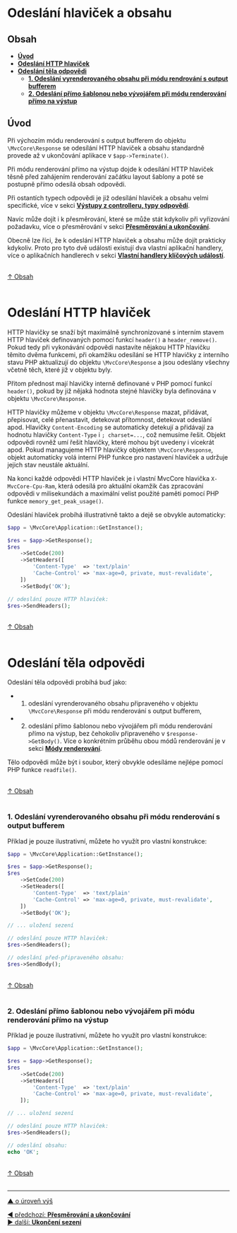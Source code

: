 # Odeslání hlaviček a obsahu

## Obsah
- [**Úvod**](#úvod)
- [**Odeslání HTTP hlaviček**](#odeslání-http-hlaviček)
- [**Odeslání těla odpovědi**](#odeslání-těla-odpovědi)
  - [**1. Odeslání vyrenderovaného obsahu při módu rendrování s output bufferem**](#1-odeslání-vyrenderovaného-obsahu-při-módu-rendrování-s-output-bufferem)
  - [**2. Odeslání přímo šablonou nebo vývojářem při módu renderování přímo na výstup**](#2-odeslání-přímo-šablonou-nebo-vývojářem-při-módu-renderování-přímo-na-výstup)

## Úvod

Při výchozím módu renderování s output bufferem do objektu `\MvcCore\Response`
se odesílání HTTP hlaviček a obsahu standardně provede až v ukončování aplikace v `$app->Terminate()`.

Při módu renderování přímo na výstup dojde k odesílání HTTP hlaviček těsně před
zahájením renderování začátku layout šablony a poté se postupně přímo odesílá obsah odpovědi.

Při ostantích typech odpovědi je již odesílání hlaviček a obsahu velmi specifické, 
více v sekci [**Výstupy z controlleru, typy odpovědí**](controller-output.md).

Navíc může dojít i k přesměrování, které se může stát kdykoliv při vyřizování požadavku, 
více o přesměrování v sekci [**Přesměrování a ukončování**](redirecting-and-termination.md).

Obecně lze říci, že k odeslání HTTP hlaviček a obsahu může dojít prakticky kdykoliv.
Proto pro tyto dvě události existují dva vlastní aplikační handlery, více o aplikačních 
handlerech v sekci [**Vlastní handlery klíčových událostí**](../application/custom-handlers.md#handlery-zpracování-požadavku).

&nbsp;  
[↑ Obsah](#obsah)  
&nbsp;&nbsp; 

# Odeslání HTTP hlaviček
HTTP hlavičky se snaží být maximálně synchronizované s interním stavem HTTP hlaviček 
definovaných pomocí funkcí `header()` a `header_remove()`. Pokud tedy při vykonávání odpovědi
nastavíte nějakou HTTP hlavičku těmito dvěma funkcemi, při okamžiku odesílání se
HTTP hlavičky z interního stavu PHP aktualizují do objektu `\MvcCore\Response` 
a jsou odeslány všechny včetně těch, které již v objektu byly.

Přitom přednost mají hlavičky interně definované v PHP pomocí funkcí `header()`,
pokud by již nějaká hodnota stejné hlavičky byla definována v objektu `\MvcCore\Response`.

HTTP hlavičky můžeme v objektu `\MvcCore\Response` mazat, přidávat, přepisovat, celé přenastavit,
detekovat přítomnost, detekovat odeslání apod. Hlavičky `Content-Encoding` se automaticky 
detekují a přidávají za hodnotu hlavičky `Content-Type` i `; charset=...`, což nemusíme řešit.
Objekt odpovědi rovněž umí řešit hlavičky, které mohou být uvedeny i vícekrát apod.
Pokud managujeme HTTP hlavičky objektem `\MvcCore\Response`, objekt automaticky volá interní PHP funkce pro nastavení hlaviček a udržuje jejich stav neustále aktuální. 

Na konci každé odpovědi HTTP hlaviček je i vlastní MvcCore hlavička `X-MvcCore-Cpu-Ram`,
která odesílá pro aktuální okamžik čas zpracování odpovědi v milisekundách a maximální
velist použité paměti pomocí PHP funkce `memory_get_peak_usage()`.

Odeslání hlaviček probíhá illustrativně takto a dejě se obvykle automaticky:
```php
$app = \MvcCore\Application::GetInstance();

$res = $app->GetResponse();
$res
	->SetCode(200)
	->SetHeaders([
		'Content-Type' 	=> 'text/plain'
		'Cache-Control'	=> 'max-age=0, private, must-revalidate',
	])
	->SetBody('OK');

// odeslání pouze HTTP hlaviček:
$res->SendHeaders();
```

&nbsp;  
[↑ Obsah](#obsah)  
&nbsp;&nbsp; 

# Odeslání těla odpovědi
Odeslání těla odpovědi probíhá buď jako:
- 1. odeslání vyrenderovaného obsahu připraveného v objektu `\MvcCore\Response` 
     při módu renderování s output bufferem,
- 2. odeslání přímo šablonou nebo vývojářem při módu renderování přímo na výstup,
     bez čehokoliv připraveného v `$response->GetBody()`.
Více o konkrétním průběhu obou módů renderování je v sekci [**Módy renderování**](rendering-modes.md).

Tělo odpovědi může být i soubor, který obvykle odesíláme nejlépe pomocí PHP funkce `readfile()`.

&nbsp;  
[↑ Obsah](#obsah)  
&nbsp;&nbsp; 

### 1. Odeslání vyrenderovaného obsahu při módu renderování s output bufferem
Příklad je pouze ilustrativní, můžete ho využít pro vlastní konstrukce:
```php
$app = \MvcCore\Application::GetInstance();

$res = $app->GetResponse();
$res
	->SetCode(200)
	->SetHeaders([
		'Content-Type' 	=> 'text/plain'
		'Cache-Control'	=> 'max-age=0, private, must-revalidate',
	])
	->SetBody('OK');

// ... uložení sezení

// odeslání pouze HTTP hlaviček:
$res->SendHeaders();

// odeslání před-připraveného obsahu:
$res->SendBody();
```

&nbsp;  
[↑ Obsah](#obsah)  
&nbsp;&nbsp; 

### 2. Odeslání přímo šablonou nebo vývojářem při módu renderování přímo na výstup
Příklad je pouze ilustrativní, můžete ho využít pro vlastní konstrukce:
```php
$app = \MvcCore\Application::GetInstance();

$res = $app->GetResponse();
$res
	->SetCode(200)
	->SetHeaders([
		'Content-Type' 	=> 'text/plain'
		'Cache-Control'	=> 'max-age=0, private, must-revalidate',
	]);

// ... uložení sezení

// odeslání pouze HTTP hlaviček:
$res->SendHeaders();

// odeslání obsahu:
echo 'OK';
```

&nbsp;  
[↑ Obsah](#obsah)  
&nbsp;&nbsp; 

---

[▲ o úroveň výš](../README.md)

<div class="prev-next">

[◀ předchozí: **Přesměrování a ukončování**](./redirecting-and-termination.md)  
[▶ další: **Ukončení sezení**](./session-saving.md)  

</div>